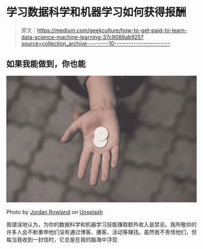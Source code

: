 # 学习数据科学和机器学习如何获得报酬

> 原文：<https://medium.com/geekculture/how-to-get-paid-to-learn-data-science-machine-learning-37c9088ab925?source=collection_archive---------10----------------------->

## 如果我能做到，你也能

![](img/9bdd25281921046086168c586119d96f.png)

Photo by [Jordan Rowland](https://unsplash.com/@yakimadesign?utm_source=medium&utm_medium=referral) on [Unsplash](https://unsplash.com?utm_source=medium&utm_medium=referral)

我错误地认为，为你的数据科学和机器学习技能赚取额外收入是禁忌。我所敬仰的许多人会不断重申他们没有通过博客、播客、活动等赚钱。虽然我不责怪他们，但每当我收到一封信时，它总是在我的脑海中浮现